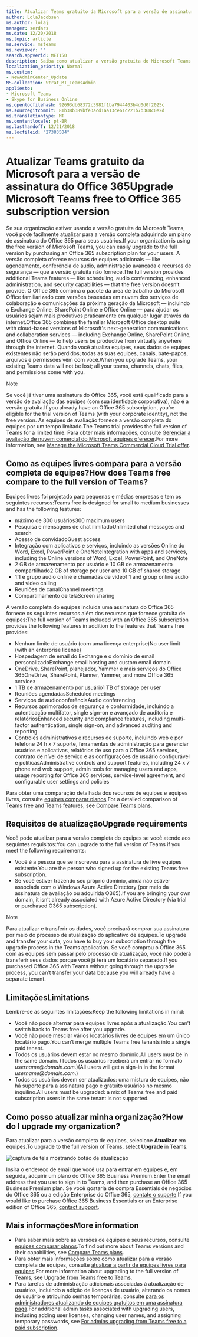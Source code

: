 ```yaml
---
title: Atualizar Teams gratuito da Microsoft para a versão de assinatura do Office 365
author: LolaJacobsen
ms.author: lolaj
manager: serdars
ms.date: 12/20/2018
ms.topic: article
ms.service: msteams
ms.reviewer: ''
search.appverid: MET150
description: Saiba como atualizar a versão gratuita do Microsoft Teams
localization_priority: Normal
ms.custom:
- NewAdminCenter_Update
MS.collection: Strat_MT_TeamsAdmin
appliesto:
- Microsoft Teams
- Skype for Business Online
ms.openlocfilehash: 92693db68372c3981f1ba7944403b4d0d0f2025c
ms.sourcegitcommit: 81b38b389bfe3acd1aa13ce61c221b7b368c0e2d
ms.translationtype: MT
ms.contentlocale: pt-BR
ms.lasthandoff: 12/21/2018
ms.locfileid: "27383504"
---
```

<a name="upgrade-microsoft-teams-free-to-office-365-subscription-version"></a><span data-ttu-id="8d2db-103">Atualizar Teams gratuito da Microsoft para a versão de assinatura do Office 365</span><span class="sxs-lookup"><span data-stu-id="8d2db-103">Upgrade Microsoft Teams free to Office 365 subscription version</span></span>
======================================================

<span data-ttu-id="8d2db-104">Se sua organização estiver usando a versão gratuita do Microsoft Teams, você pode facilmente atualizar para a versão completa adquirindo um plano de assinatura do Office 365 para seus usuários.</span><span class="sxs-lookup"><span data-stu-id="8d2db-104">If your organization is using the free version of Microsoft Teams, you can easily upgrade to the full version by purchasing an Office 365 subscription plan for your users.</span></span> <span data-ttu-id="8d2db-105">A versão completa oferece recursos de equipes adicionais — like agendamento, conferência de áudio, administração avançada e recursos de segurança — que a versão gratuita não fornece.</span><span class="sxs-lookup"><span data-stu-id="8d2db-105">The full version provides additional Teams features — like scheduling, audio conferencing, enhanced administration, and security capabilities — that the free version doesn’t provide.</span></span> <span data-ttu-id="8d2db-106">O Office 365 combina o pacote da área de trabalho do Microsoft Office familiarizado com versões baseadas em nuvem dos serviços de colaboração e comunicações da próxima geração da Microsoft — incluindo o Exchange Online, SharePoint Online e Office Online — para ajudar os usuários sejam mais produtivos praticamente em qualquer lugar através da internet.</span><span class="sxs-lookup"><span data-stu-id="8d2db-106">Office 365 combines the familiar Microsoft Office desktop suite with cloud-based versions of Microsoft's next-generation communications and collaboration services — including Exchange Online, SharePoint Online, and Office Online — to help users be productive from virtually anywhere through the internet.</span></span> <span data-ttu-id="8d2db-107">Quando você atualiza equipes, seus dados de equipes existentes não serão perdidos; todas as suas equipes, canais, bate-papos, arquivos e permissões vêm com você.</span><span class="sxs-lookup"><span data-stu-id="8d2db-107">When you upgrade Teams, your existing Teams data will not be lost; all your teams, channels, chats, files, and permissions come with you.</span></span> 

> [!NOTE]
> <span data-ttu-id="8d2db-108">Se você já tiver uma assinatura do Office 365, você está qualificado para a versão de avaliação das equipes (com sua identidade corporativa), não é a versão gratuita.</span><span class="sxs-lookup"><span data-stu-id="8d2db-108">If you already have an Office 365 subscription, you’re eligible for the trial version of Teams (with your corporate identity), not the free version.</span></span> <span data-ttu-id="8d2db-109">As equipes de avaliação fornece a versão completa do equipes por um tempo limitado.</span><span class="sxs-lookup"><span data-stu-id="8d2db-109">The Teams trial provides the full version of Teams for a limited time.</span></span> <span data-ttu-id="8d2db-110">Para obter mais informações, consulte [Gerenciar a avaliação de nuvem comercial do Microsoft equipes oferecer](iw-trial-teams.md).</span><span class="sxs-lookup"><span data-stu-id="8d2db-110">For more information, see [Manage the Microsoft Teams Commercial Cloud Trial offer](iw-trial-teams.md).</span></span>

## <a name="how-does-teams-free-compare-to-the-full-version-of-teams"></a><span data-ttu-id="8d2db-111">Como as equipes livres compara para a versão completa de equipes?</span><span class="sxs-lookup"><span data-stu-id="8d2db-111">How does Teams free compare to the full version of Teams?</span></span>

<span data-ttu-id="8d2db-112">Equipes livres foi projetado para pequenas e médias empresas e tem os seguintes recursos:</span><span class="sxs-lookup"><span data-stu-id="8d2db-112">Teams free is designed for small to medium businesses and has the following features:</span></span>

- <span data-ttu-id="8d2db-113">máximo de 300 usuários</span><span class="sxs-lookup"><span data-stu-id="8d2db-113">300 maximum users</span></span>
- <span data-ttu-id="8d2db-114">Pesquisa e mensagens de chat ilimitado</span><span class="sxs-lookup"><span data-stu-id="8d2db-114">Unlimited chat messages and search</span></span>
- <span data-ttu-id="8d2db-115">Acesso de convidado</span><span class="sxs-lookup"><span data-stu-id="8d2db-115">Guest access</span></span>
- <span data-ttu-id="8d2db-116">Integração com aplicativos e serviços, incluindo as versões Online do Word, Excel, PowerPoint e OneNote</span><span class="sxs-lookup"><span data-stu-id="8d2db-116">Integration with apps and services, including the Online versions of Word, Excel, PowerPoint, and OneNote</span></span>
- <span data-ttu-id="8d2db-117">2 GB de armazenamento por usuário e 10 GB de armazenamento compartilhado</span><span class="sxs-lookup"><span data-stu-id="8d2db-117">2 GB of storage per user and 10 GB of shared storage</span></span>
- <span data-ttu-id="8d2db-118">1:1 e grupo áudio online e chamadas de vídeo</span><span class="sxs-lookup"><span data-stu-id="8d2db-118">1:1 and group online audio and video calling</span></span>
- <span data-ttu-id="8d2db-119">Reuniões de canal</span><span class="sxs-lookup"><span data-stu-id="8d2db-119">Channel meetings</span></span>
- <span data-ttu-id="8d2db-120">Compartilhamento de tela</span><span class="sxs-lookup"><span data-stu-id="8d2db-120">Screen sharing</span></span>

<span data-ttu-id="8d2db-121">A versão completa do equipes incluída uma assinatura do Office 365 fornece os seguintes recursos além dos recursos que fornece gratuita de equipes:</span><span class="sxs-lookup"><span data-stu-id="8d2db-121">The full version of Teams included with an Office 365 subscription provides the following features in addition to the features that Teams free provides:</span></span>

- <span data-ttu-id="8d2db-122">Nenhum limite de usuário (com uma licença enterprise)</span><span class="sxs-lookup"><span data-stu-id="8d2db-122">No user limit (with an enterprise license)</span></span>
- <span data-ttu-id="8d2db-123">Hospedagem de email do Exchange e o domínio de email personalizado</span><span class="sxs-lookup"><span data-stu-id="8d2db-123">Exchange email hosting and custom email domain</span></span>
- <span data-ttu-id="8d2db-124">OneDrive, SharePoint, planejador, Yammer e mais serviços do Office 365</span><span class="sxs-lookup"><span data-stu-id="8d2db-124">OneDrive, SharePoint, Planner, Yammer, and more Office 365 services</span></span>
- <span data-ttu-id="8d2db-125">1 TB de armazenamento por usuário</span><span class="sxs-lookup"><span data-stu-id="8d2db-125">1 TB of storage per user</span></span>
- <span data-ttu-id="8d2db-126">Reuniões agendadas</span><span class="sxs-lookup"><span data-stu-id="8d2db-126">Scheduled meetings</span></span>
- <span data-ttu-id="8d2db-127">Serviços de audioconferência</span><span class="sxs-lookup"><span data-stu-id="8d2db-127">Audio conferencing</span></span>
- <span data-ttu-id="8d2db-128">Recursos aprimorados de segurança e conformidade, incluindo a autenticação multifator, single sign-on e avançado de auditoria e relatórios</span><span class="sxs-lookup"><span data-stu-id="8d2db-128">Enhanced security and compliance features, including multi-factor authentication, single sign-on, and advanced auditing and reporting</span></span>
- <span data-ttu-id="8d2db-129">Controles administrativos e recursos de suporte, incluindo web e por telefone 24 h x 7 suporte, ferramentas de administração para gerenciar usuários e aplicativos, relatórios de uso para o Office 365 services, contrato de nível de serviço e as configurações de usuário configurável e políticas</span><span class="sxs-lookup"><span data-stu-id="8d2db-129">Administrative controls and support features, including 24 x 7 phone and web support, admin tools for managing users and apps, usage reporting for Office 365 services, service-level agreement, and configurable user settings and policies</span></span>

<span data-ttu-id="8d2db-130">Para obter uma comparação detalhada dos recursos de equipes e equipes livres, consulte [equipes comparar planos](https://products.office.com/microsoft-teams/free).</span><span class="sxs-lookup"><span data-stu-id="8d2db-130">For a detailed comparison of Teams free and Teams features, see [Compare Teams plans](https://products.office.com/microsoft-teams/free).</span></span>

## <a name="upgrade-requirements"></a><span data-ttu-id="8d2db-131">Requisitos de atualização</span><span class="sxs-lookup"><span data-stu-id="8d2db-131">Upgrade requirements</span></span>

<span data-ttu-id="8d2db-132">Você pode atualizar para a versão completa do equipes se você atende aos seguintes requisitos:</span><span class="sxs-lookup"><span data-stu-id="8d2db-132">You can upgrade to the full version of Teams if you meet the following requirements:</span></span>

- <span data-ttu-id="8d2db-133">Você é a pessoa que se inscreveu para a assinatura de livre equipes existente.</span><span class="sxs-lookup"><span data-stu-id="8d2db-133">You are the person who signed up for the existing Teams free subscription.</span></span>
- <span data-ttu-id="8d2db-134">Se você estiver trazendo seu próprio domínio, ainda não estiver associada com o Windows Azure Active Directory (por meio da assinatura de avaliação ou adquirida O365).</span><span class="sxs-lookup"><span data-stu-id="8d2db-134">If you are bringing your own domain, it isn’t already associated with Azure Active Directory (via trial or purchased O365 subscription).</span></span>

> [!NOTE]
> <span data-ttu-id="8d2db-135">Para atualizar e transferir os dados, você precisará comprar sua assinatura por meio do processo de atualização do aplicativo de equipes.</span><span class="sxs-lookup"><span data-stu-id="8d2db-135">To upgrade and transfer your data, you have to buy your subscription through the upgrade process in the Teams application.</span></span> <span data-ttu-id="8d2db-136">Se você comprou o Office 365 com as equipes sem passar pelo processo de atualização, você não poderá transferir seus dados porque você já terá um locatário separado.</span><span class="sxs-lookup"><span data-stu-id="8d2db-136">If you purchased Office 365 with Teams without going through the upgrade process, you can’t transfer your data because you will already have a separate tenant.</span></span>

## <a name="limitations"></a><span data-ttu-id="8d2db-137">Limitações</span><span class="sxs-lookup"><span data-stu-id="8d2db-137">Limitations</span></span>

<span data-ttu-id="8d2db-138">Lembre-se as seguintes limitações:</span><span class="sxs-lookup"><span data-stu-id="8d2db-138">Keep the following limitations in mind:</span></span>

- <span data-ttu-id="8d2db-139">Você não pode alternar para equipes livres após a atualização.</span><span class="sxs-lookup"><span data-stu-id="8d2db-139">You can’t switch back to Teams free after you upgrade.</span></span>
- <span data-ttu-id="8d2db-140">Você não pode mesclar vários locatários livres de equipes em um único locatário pago.</span><span class="sxs-lookup"><span data-stu-id="8d2db-140">You can’t merge multiple Teams free tenants into a single paid tenant.</span></span>
- <span data-ttu-id="8d2db-141">Todos os usuários devem estar no mesmo domínio.</span><span class="sxs-lookup"><span data-stu-id="8d2db-141">All users must be in the same domain.</span></span> <span data-ttu-id="8d2db-142">(Todos os usuários receberá um entrar no formato *username*@*domain.com*.)</span><span class="sxs-lookup"><span data-stu-id="8d2db-142">(All users will get a sign-in in the format *username*@*domain.com*.)</span></span>
- <span data-ttu-id="8d2db-143">Todos os usuários devem ser atualizados: uma mistura de equipes, não há suporte para a assinatura pago e gratuito usuários no mesmo inquilino.</span><span class="sxs-lookup"><span data-stu-id="8d2db-143">All users must be upgraded: a mix of Teams free and paid subscription users in the same tenant is not supported.</span></span>

## <a name="how-do-i-upgrade-my-organization"></a><span data-ttu-id="8d2db-144">Como posso atualizar minha organização?</span><span class="sxs-lookup"><span data-stu-id="8d2db-144">How do I upgrade my organization?</span></span>

<span data-ttu-id="8d2db-145">Para atualizar para a versão completa de equipes, selecione **Atualizar** em equipes.</span><span class="sxs-lookup"><span data-stu-id="8d2db-145">To upgrade to the full version of Teams, select **Upgrade** in Teams.</span></span>

![captura de tela mostrando botão de atualização](media/teams-freemium-upgrade-image1.png)

<span data-ttu-id="8d2db-147">Insira o endereço de email que você usa para entrar em equipes e, em seguida, adquirir um plano do Office 365 Business Premium.</span><span class="sxs-lookup"><span data-stu-id="8d2db-147">Enter the email address that you use to sign in to Teams, and then purchase an Office 365 Business Premium plan.</span></span> <span data-ttu-id="8d2db-148">Se você gostaria de compra Essentials de negócios do Office 365 ou a edição Enterprise do Office 365, [contate o suporte](https://portal.office.com/support/altusupport.aspx?app=teamsfreeupgrade).</span><span class="sxs-lookup"><span data-stu-id="8d2db-148">If you would like to purchase Office 365 Business Essentials or an Enterprise edition of Office 365, [contact support](https://portal.office.com/support/altusupport.aspx?app=teamsfreeupgrade).</span></span>

## <a name="more-information"></a><span data-ttu-id="8d2db-149">Mais informações</span><span class="sxs-lookup"><span data-stu-id="8d2db-149">More information</span></span>

- <span data-ttu-id="8d2db-150">Para saber mais sobre as versões de equipes e seus recursos, consulte [equipes comparar planos](https://products.office.com/microsoft-teams/free).</span><span class="sxs-lookup"><span data-stu-id="8d2db-150">To find out more about Teams versions and their capabilities, see [Compare Teams plans](https://products.office.com/microsoft-teams/free).</span></span>
- <span data-ttu-id="8d2db-151">Para obter mais informações sobre como atualizar para a versão completa de equipes, consulte [atualizar a partir de equipes livres para equipes](https://support.office.com/article/Upgrade-from-Teams-free-to-Teams-29475bbd-a34f-4175-9b33-d44430f8ad39).</span><span class="sxs-lookup"><span data-stu-id="8d2db-151">For more information about upgrading to the full version of Teams, see [Upgrade from Teams free to Teams](https://support.office.com/article/Upgrade-from-Teams-free-to-Teams-29475bbd-a34f-4175-9b33-d44430f8ad39).</span></span>
- <span data-ttu-id="8d2db-152">Para tarefas de administração adicionais associadas à atualização de usuários, incluindo a adição de licenças de usuário, alterando os nomes de usuário e atribuindo senhas temporárias, consulte [para os administradores atualizando de equipes gratuitos em uma assinatura paga](https://support.office.com/article/for-admins-upgrading-from-teams-free-to-a-paid-subscription-75a95e7f-001e-42d0-a787-ae8b992d5a52).</span><span class="sxs-lookup"><span data-stu-id="8d2db-152">For additional admin tasks associated with upgrading users, including adding user licenses, changing user names, and assigning temporary passwords, see [For admins upgrading from Teams free to a paid subscription](https://support.office.com/article/for-admins-upgrading-from-teams-free-to-a-paid-subscription-75a95e7f-001e-42d0-a787-ae8b992d5a52).</span></span>

